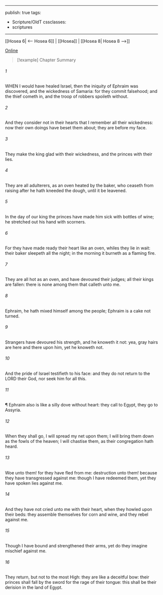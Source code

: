 

---
publish: true
tags:
  - Scripture/OldT
cssclasses:
  - scriptures
---
[[Hosea 6| <-- Hosea 6]] | [[Hosea]] | [[Hosea 8| Hosea 8 -->]]

[Online](https://churchofjesuschrist.org/study/scriptures/ot/hosea/7?lang=eng)

>[!example] Chapter Summary
>
###### 1
WHEN I would have healed Israel, then the iniquity of Ephraim was discovered, and the wickedness of Samaria: for they commit falsehood; and the thief cometh in, and the troop of robbers spoileth without.
###### 2
And they consider not in their hearts that I remember all their wickedness: now their own doings have beset them about; they are before my face.
###### 3
They make the king glad with their wickedness, and the princes with their lies.
###### 4
They are all adulterers, as an oven heated by the baker, who ceaseth from raising after he hath kneeded the dough, until it be leavened.
###### 5
In the day of our king the princes have made him sick with bottles of wine; he stretched out his hand with scorners.
###### 6
For they have made ready their heart like an oven, whiles they lie in wait: their baker sleepeth all the night; in the morning it burneth as a flaming fire.
###### 7
They are all hot as an oven, and have devoured their judges; all their kings are fallen: there is none among them that calleth unto me.
###### 8
Ephraim, he hath mixed himself among the people; Ephraim is a cake not turned.
###### 9
Strangers have devoured his strength, and he knoweth it not: yea, gray hairs are here and there upon him, yet he knoweth not.
###### 10
And the pride of Israel testifieth to his face: and they do not return to the LORD their God, nor seek him for all this.
###### 11
¶ Ephraim also is like a silly dove without heart: they call to Egypt, they go to Assyria.
###### 12
When they shall go, I will spread my net upon them; I will bring them down as the fowls of the heaven; I will chastise them, as their congregation hath heard.
###### 13
Woe unto them!  for they have fled from me: destruction unto them!  because they have transgressed against me: though I have redeemed them, yet they have spoken lies against me.
###### 14
And they have not cried unto me with their heart, when they howled upon their beds: they assemble themselves for corn and wine, and they rebel against me.
###### 15
Though I have bound and strengthened their arms, yet do they imagine mischief against me.
###### 16
They return, but not to the most High: they are like a deceitful bow: their princes shall fall by the sword for the rage of their tongue: this shall be their derision in the land of Egypt.



